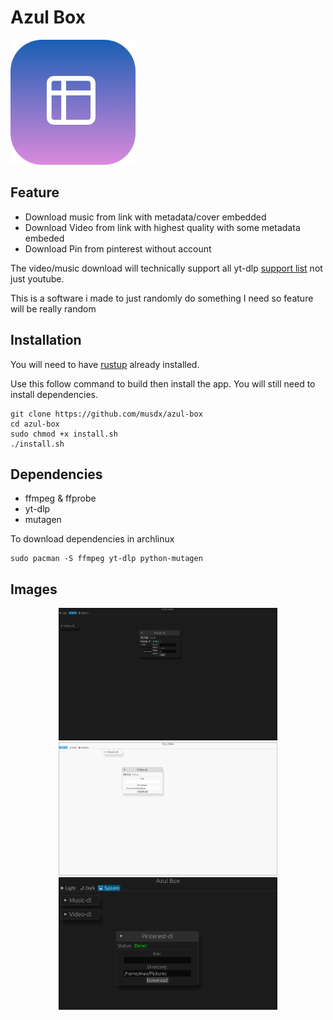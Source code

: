 # Azul Box
<img src="./assets/logo.png" width="200"></img>

## Feature

- Download music from link with metadata/cover embedded
- Download Video from link with highest quality with some metadata embeded
- Download Pin from pinterest without account

The video/music download will technically support all yt-dlp [support list](https://github.com/yt-dlp/yt-dlp/blob/master/supportedsites.md) not just youtube.

This is a software i made to just randomly do something I need so feature will be really random

## Installation

You will need to have [rustup](https://rustup.rs/) already installed.

Use this follow command to build then install the app. You will still need to install dependencies.

```
git clone https://github.com/musdx/azul-box
cd azul-box
sudo chmod +x install.sh
./install.sh
```

## Dependencies

- ffmpeg & ffprobe
- yt-dlp
- mutagen

To download dependencies in archlinux

```
sudo pacman -S ffmpeg yt-dlp python-mutagen
```

## Images

<div align="center">
<img src="./assets/pic1.png" width="350"></img>
<img src="./assets/pic2.png" width="350"></img>
<img src="./assets/pic3.png" width="350"></img>
</div>
